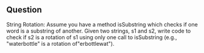 ## Question
String Rotation: Assume you have a method isSubstring which checks if one word is a substring
of another. Given two strings, s1 and s2, write code to check if s2 is a rotation of s1 using only one
call to isSubstring (e.g., "waterbottle" is a rotation of"erbottlewat").